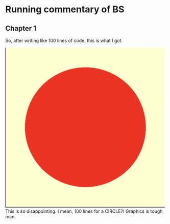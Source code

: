 # Running commentary of BS

## Chapter 1

So, after writing like 100 lines of code, this is what I got.

<img src="images/chapter1.png" width="500" height="500">
<br>
This is so disappointing. I mean, 100 lines for a CIRCLE?! Graphics is tough, man.
